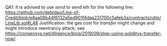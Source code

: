 QA1: It is advised to use *send* to send eth for the following line: 
 https://github.com/debtdao/Line-of-Credit/blob/e8aa08b44f6132a5ed901f8daa231700c5afeb3a/contracts/utils/LineLib.sol#L48
Justification: the gas cost for *transfer* might change and might introduce reentrancy attack; see
https://consensys.net/diligence/blog/2019/09/stop-using-soliditys-transfer-now/

